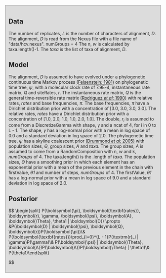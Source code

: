 
<div id="auto-generated" style="background-color: #DCDCDC; padding: 10px; border: 1px solid gray; margin: 0; ">
<h2>Data</h2>

The number of replicates, <i>L</i> is the number of characters of  alignment, <i>D</i>.
The alignment, <i>D</i> is read from the Nexus file with a file name of "data/hcv.nexus".
numGroups = 4
The n, <i>w</i> is calculated by  taxa.length()-1.
The <i>taxa</i> is the list of taxa of  alignment, <i>D</i>.



<h2>Model</h2>

The alignment, <i>D</i> is assumed to have evolved under a phylogenetic continuous time Markov process <a href="https://doi.org/10.1007/BF01734359">(Felsenstein; 1981)</a> on  phylogenetic time tree, <i>ψ</i>, with a molecular clock rate of 7.9E-4,  instantaneous rate matrix, <i>Q</i> and siteRates, <i>r</i>.
The instantaneous rate matrix, <i>Q</i> is the general time-reversible rate matrix <a href="https://doi.org/10.1016/S0022-5193(05)80104-3">(Rodriguez <i>et al</i>; 1990)</a> with relative rates, <i>rates</i> and base frequencies, <i>π</i>.
The base frequencies, <i>π</i> have a Dirichlet distribution prior with a concentration of [3.0, 3.0, 3.0, 3.0].
The relative rates, <i>rates</i> have a Dirichlet distribution prior with a concentration of [1.0, 2.0, 1.0, 1.0, 2.0, 1.0].
The double, <i>r<sub>i</sub></i> is assumed to come from a DiscretizeGamma with  shape, <i>γ</i> and a ncat of 4, for i in 0 to L - 1.
The shape, <i>γ</i> has a log-normal prior with a mean in log space of 0.0 and a standard deviation in log space of 2.0.
The phylogenetic time tree, <i>ψ</i> has a skyline coalescent prior <a href="https://doi.org/10.1093/molbev/msi103">(Drummond <i>et al</i>; 2005)</a> with population sizes, <i>Θ</i>, group sizes, <i>A</i> and  <i>taxa</i>.
The group sizes, <i>A</i> is assumed to come from a RandomComposition with  n, <i>w</i> and  k, <i>numGroups</i> of 4.
The taxa.length() is the .length of  <i>taxa</i>.
The population sizes, <i>Θ</i> have a smoothing prior in which each element has an exponential prior with a mean of the previous element in the chain with  firstValue, <i>θ1</i> and number of steps, <i>numGroups</i> of 4.
The firstValue, <i>θ1</i> has a log-normal prior with a mean in log space of 9.0 and a standard deviation in log space of 2.0.


<h2>Posterior</h2>

$$
\begin{split}
P(\boldsymbol{\pi}, \boldsymbol{\textbf{rates}}, \boldsymbol{r}, \gamma, \boldsymbol{\psi}, \boldsymbol{A}, \boldsymbol{\Theta}, \theta1 | \boldsymbol{D}) \propto &P(\boldsymbol{D} | \boldsymbol{\psi}, \boldsymbol{Q}, \boldsymbol{r})P(\boldsymbol{\pi})\\& P(\boldsymbol{\textbf{rates}})\prod_{i=0}^{L - 1}P(\textrm{r}_i | \gamma)P(\gamma)\\& P(\boldsymbol{\psi} | \boldsymbol{\Theta}, \boldsymbol{A})P(\boldsymbol{A})P(\boldsymbol{\Theta} | \theta1)\\& P(\theta1)\end{split}


$$


</div>
